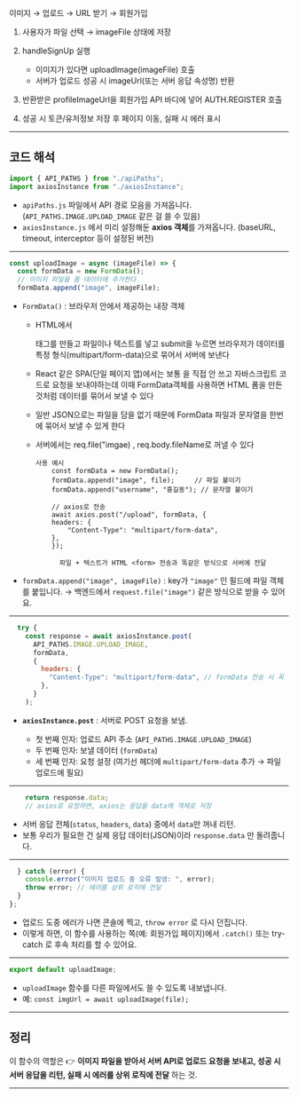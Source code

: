 
이미지 → 업로드 → URL 받기 → 회원가입
1. 사용자가 파일 선택 → imageFile 상태에 저장
2. handleSignUp 실행
    - 이미지가 있다면 uploadImage(imageFile) 호출
    - 서버가 업로드 성공 시 imageUrl(또는 서버 응답 속성명) 반환

3. 반환받은 profileImageUrl을 회원가입 API 바디에 넣어 AUTH.REGISTER 호출
4. 성공 시 토큰/유저정보 저장 후 페이지 이동, 실패 시 에러 표시







---

## 코드 해석

```js
import { API_PATHS } from "./apiPaths";
import axiosInstance from "./axiosInstance";
```

* `apiPaths.js` 파일에서 API 경로 모음을 가져옵니다. (`API_PATHS.IMAGE.UPLOAD_IMAGE` 같은 걸 쓸 수 있음)
* `axiosInstance.js` 에서 미리 설정해둔 **axios 객체**를 가져옵니다. (baseURL, timeout, interceptor 등이 설정된 버전)

---

```js
const uploadImage = async (imageFile) => {
  const formData = new FormData();
  // 이미지 파일을 폼 데이터에 추가한다
  formData.append("image", imageFile);
```

* `FormData()` : 브라우저 안에서 제공하는 내장 객체
    - HTML에서 <form> 태그를 만들고 파일이나 텍스트를 넣고 submit을 누르면 브라우저가 데이터를 특정 형식(multipart/form-data)으로 묶어서 서버에 보낸다
    - React 같은 SPA(단일 페이지 앱)에서는 보통 <form>을 직접 안 쓰고 자바스크립트 코드로 요청을 보내야하는데 이때 FormData객체를 사용하면 HTML 폼을 만든 것처럼 데이터를 묶어서 보낼 수 있다
    - 일반 JSON으로는 파일을 담을 없기 때문에 FormData 파일과 문자열을 한번에 묶어서 보낼 수 있게 한다
    - 서버에서는 req.file("imgae) , req.body.fileName로 꺼낼 수 있다

        ```
        사용 예시
            const formData = new FormData();
            formData.append("image", file);     // 파일 붙이기
            formData.append("username", "홍길동"); // 문자열 붙이기

            // axios로 전송
            await axios.post("/upload", formData, {
            headers: {
                "Content-Type": "multipart/form-data",
            },
            });

        ```
                파일 + 텍스트가 HTML <form> 전송과 똑같은 방식으로 서버에 전달


* `formData.append("image", imageFile)` : key가 `"image"` 인 필드에 파일 객체를 붙입니다. → 백엔드에서 `request.file("image")` 같은 방식으로 받을 수 있어요.

---

```js
  try {
    const response = await axiosInstance.post(
      API_PATHS.IMAGE.UPLOAD_IMAGE,
      formData,
      {
        headers: {
          "Content-Type": "multipart/form-data", // formData 전송 시 꼭 필요
        },
      }
    );
```

* **`axiosInstance.post`** : 서버로 POST 요청을 보냄.

  * 첫 번째 인자: 업로드 API 주소 (`API_PATHS.IMAGE.UPLOAD_IMAGE`)
  * 두 번째 인자: 보낼 데이터 (`formData`)
  * 세 번째 인자: 요청 설정 (여기선 헤더에 `multipart/form-data` 추가 → 파일 업로드에 필요)

---

```js
    return response.data;
    // axios로 요청하면, axios는 응답을 data에 객체로 저장
```

* 서버 응답 전체(`status`, `headers`, `data`) 중에서 `data`만 꺼내 리턴.
* 보통 우리가 필요한 건 실제 응답 데이터(JSON)이라 `response.data` 만 돌려줍니다.

---

```js
  } catch (error) {
    console.error("이미지 업로드 중 오류 발생: ", error);
    throw error; // 에러를 상위 로직에 전달
  }
};
```

* 업로드 도중 에러가 나면 콘솔에 찍고, `throw error` 로 다시 던집니다.
* 이렇게 하면, 이 함수를 사용하는 쪽(예: 회원가입 페이지)에서 `.catch()` 또는 try-catch 로 후속 처리를 할 수 있어요.

---

```js
export default uploadImage;
```

* `uploadImage` 함수를 다른 파일에서도 쓸 수 있도록 내보냅니다.
* 예: `const imgUrl = await uploadImage(file);`

---

## 정리

이 함수의 역할은
👉 **이미지 파일을 받아서 서버 API로 업로드 요청을 보내고, 성공 시 서버 응답을 리턴, 실패 시 에러를 상위 로직에 전달** 하는 것.

---
